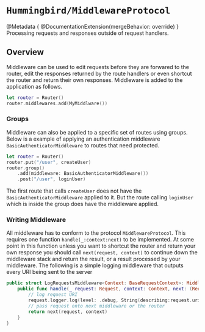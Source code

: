 # ``Hummingbird/MiddlewareProtocol``

@Metadata {
    @DocumentationExtension(mergeBehavior: override)
}
Processing requests and responses outside of request handlers. 

## Overview

Middleware can be used to edit requests before they are forwared to the router, edit the responses returned by the route handlers or even shortcut the router and return their own responses. Middleware is added to the application as follows.

```swift
let router = Router()
router.middlewares.add(MyMiddlware())
```

### Groups

Middleware can also be applied to a specific set of routes using groups. Below is a example of applying an authentication middleware `BasicAuthenticatorMiddleware` to routes that need protected.

```swift
let router = Router()
router.put("/user", createUser)
router.group()
    .add(middleware: BasicAuthenticatorMiddleware())
    .post("/user", loginUser)
```
The first route that calls `createUser` does not have the `BasicAuthenticatorMiddleware` applied to it. But the route calling `loginUser` which is inside the group does have the middleware applied.

### Writing Middleware

All middleware has to conform to the protocol `MiddlewareProtocol`. This requires one function `handle(_:context:next)` to be implemented. At some point in this function unless you want to shortcut the router and return your own response you should call `next(request, context)` to continue down the middleware stack and return the result, or a result processed by your middleware. The following is a simple logging middleware that outputs every URI being sent to the server

```swift
public struct LogRequestsMiddleware<Context: BaseRequestContext>: MiddlewareProtocol {
    public func handle(_ request: Request, context: Context, next: (Request, Context) async throws -> Response) async throws -> Response {
        // log request URI
        request.logger.log(level: .debug, String(describing:request.uri.path))
        // pass request onto next middleware or the router
        return next(request, context)
    }
}
```
